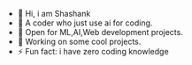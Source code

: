 - 👋 Hi, i am Shashank
- 👀 A coder who just use ai for coding. 
- 🌱 Open for ML,AI,Web development projects.
- 💞️ Working on some cool projects.
- ⚡ Fun fact: i have zero coding knowledge

